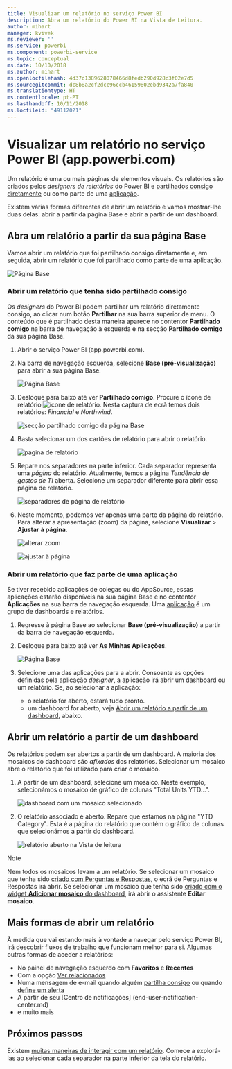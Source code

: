 ```yaml
---
title: Visualizar um relatório no serviço Power BI
description: Abra um relatório do Power BI na Vista de Leitura.
author: mihart
manager: kvivek
ms.reviewer: ''
ms.service: powerbi
ms.component: powerbi-service
ms.topic: conceptual
ms.date: 10/10/2018
ms.author: mihart
ms.openlocfilehash: 4d37c1389628078466d8fedb290d928c3f02e7d5
ms.sourcegitcommit: dc8b8a2cf2dcc96ccb46159802ebd9342a7fa840
ms.translationtype: HT
ms.contentlocale: pt-PT
ms.lasthandoff: 10/11/2018
ms.locfileid: "49112021"
---
```

# <a name="view-a-report-in-power-bi-service-apppowerbicom"></a>Visualizar um relatório no serviço Power BI (app.powerbi.com)
Um relatório é uma ou mais páginas de elementos visuais. Os relatórios são criados pelos *designers de relatórios* do Power BI e [partilhados consigo diretamente](end-user-shared-with-me.md) ou como parte de uma [aplicação](end-user-apps.md). 

Existem várias formas diferentes de abrir um relatório e vamos mostrar-lhe duas delas: abrir a partir da página Base e abrir a partir de um dashboard. 

<!-- add art-->


## <a name="open-a-report-from-your-home-page"></a>Abra um relatório a partir da sua página Base
Vamos abrir um relatório que foi partilhado consigo diretamente e, em seguida, abrir um relatório que foi partilhado como parte de uma aplicação.

   ![Página Base](./media/end-user-report-open/power-bi-home.png)

### <a name="open-a-report-that-has-been-shared-with-you"></a>Abrir um relatório que tenha sido partilhado consigo
Os *designers* do Power BI podem partilhar um relatório diretamente consigo, ao clicar num botão **Partilhar** na sua barra superior de menu. O conteúdo que é partilhado desta maneira aparece no contentor **Partilhado comigo** na barra de navegação à esquerda e na secção **Partilhado comigo** da sua página Base.

1. Abrir o serviço Power BI (app.powerbi.com).

2. Na barra de navegação esquerda, selecione **Base (pré-visualização)** para abrir a sua página Base.  

   ![Página Base](./media/end-user-report-open/power-bi-select-home.png)
   
3. Desloque para baixo até ver **Partilhado comigo**. Procure o ícone de relatório ![ícone de relatório](./media/end-user-report-open/power-bi-report-icon.png). Nesta captura de ecrã temos dois relatórios: *Financial* e *Northwind*. 
   
   ![secção partilhado comigo da página Base](./media/end-user-report-open/power-bi-shared.png)

4. Basta selecionar um dos cartões de relatório para abrir o relatório.

   ![página de relatório](./media/end-user-report-open/power-bi-report1.png)

5. Repare nos separadores na parte inferior. Cada separador representa uma *página* do relatório. Atualmente, temos a página *Tendência de gastos de TI* aberta. Selecione um separador diferente para abrir essa página de relatório. 

   ![separadores de página de relatório](./media/end-user-report-open/power-bi-tabs.png)

6. Neste momento, podemos ver apenas uma parte da página do relatório. Para alterar a apresentação (zoom) da página, selecione **Visualizar** > **Ajustar à página**.

   ![alterar zoom](./media/end-user-report-open/power-bi-fit.png)

   ![ajustar à página](./media/end-user-report-open/power-bi-report2.png)

### <a name="open-a-report-that-is-part-of-an-app"></a>Abrir um relatório que faz parte de uma aplicação
Se tiver recebido aplicações de colegas ou do AppSource, essas aplicações estarão disponíveis na sua página Base e no contentor **Aplicações** na sua barra de navegação esquerda. Uma [aplicação](end-user-apps.md) é um grupo de dashboards e relatórios.

1. Regresse à página Base ao selecionar **Base (pré-visualização)** a partir da barra de navegação esquerda.

7. Desloque para baixo até ver **As Minhas Aplicações**.

   ![Página Base](./media/end-user-report-open/power-bi-my-apps.png)

8. Selecione uma das aplicações para a abrir. Consoante as opções definidas pela aplicação *designer*, a aplicação irá abrir um dashboard ou um relatório. Se, ao selecionar a aplicação:
    - o relatório for aberto, estará tudo pronto.
    - um dashboard for aberto, veja [Abrir um relatório a partir de um dashboard](#Open-a-report-from-a-dashboard), abaixo.



## <a name="open-a-report-from-a-dashboard"></a>Abrir um relatório a partir de um dashboard
Os relatórios podem ser abertos a partir de um dashboard. A maioria dos mosaicos do dashboard são *afixados* dos relatórios. Selecionar um mosaico abre o relatório que foi utilizado para criar o mosaico. 

1. A partir de um dashboard, selecione um mosaico. Neste exemplo, selecionámos o mosaico de gráfico de colunas "Total Units YTD...".

    ![dashboard com um mosaico selecionado](./media/end-user-report-open/power-bi-dashboard.png)

2.  O relatório associado é aberto. Repare que estamos na página "YTD Category". Esta é a página do relatório que contém o gráfico de colunas que selecionámos a partir do dashboard.

    ![relatório aberto na Vista de leitura](./media/end-user-report-open/power-bi-report-new.png)

> [!NOTE]
> Nem todos os mosaicos levam a um relatório. Se selecionar um mosaico que tenha sido [criado com Perguntas e Respostas](../service-dashboard-pin-tile-from-q-and-a.md), o ecrã de Perguntas e Respostas irá abrir. Se selecionar um mosaico que tenha sido [criado com o widget **Adicionar mosaico** do dashboard](../service-dashboard-add-widget.md), irá abrir o assistente **Editar mosaico**.  


##  <a name="still-more-ways-to-open-a-report"></a>Mais formas de abrir um relatório
À medida que vai estando mais à vontade a navegar pelo serviço Power BI, irá descobrir fluxos de trabalho que funcionam melhor para si. Algumas outras formas de aceder a relatórios:
- No painel de navegação esquerdo com **Favoritos** e **Recentes**    
- Com a opção [Ver relacionados](end-user-related.md)    
- Numa mensagem de e-mail quando alguém [partilha consigo](../service-share-reports.md) ou quando [define um alerta](../service-set-data-alerts.md)    
- A partir de seu [Centro de notificações] (end-user-notification-center.md)    
- e muito mais

## <a name="next-steps"></a>Próximos passos
Existem [muitas maneiras de interagir com um relatório](end-user-reading-view.md).  Comece a explorá-las ao selecionar cada separador na parte inferior da tela do relatório.

